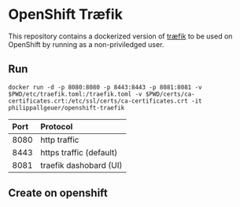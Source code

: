 # OpenShift Træfik

This repository contains a dockerized version of [træfik](https://www.traefik.io)
to be used on OpenShift by running as a non-priviledged user.

## Run

    docker run -d -p 8080:8080 -p 8443:8443 -p 8081:8081 -v $PWD/etc/traefik.toml:/traefik.toml -v $PWD/certs/ca-certificates.crt:/etc/ssl/certs/ca-certificates.crt -it philippallgeuer/openshift-traefik

| Port | Protocol     |
| :------------- | :------------- |
| 8080       | http traffic |
| 8443       | https traffic (default) |
| 8081       | traefik dashobard (UI) |

## Create on openshift
